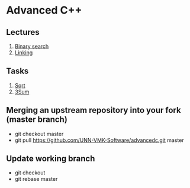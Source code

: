 # Advanced C++

## Lectures
1. [Binary search](docs/01.Binary_search.pdf)
2. [Linking](docs/02.Linking.pdf)

## Tasks
1. [Sqrt](tasks/lc_69_sqrt/README.md)
2. [3Sum](tasks/lc_15_3sum/README.md)

## Merging an upstream repository into your fork (master branch)

* git checkout master
* git pull https://github.com/UNN-VMK-Software/advancedc.git master

## Update working branch

* git checkout <your branch>
* git rebase master
